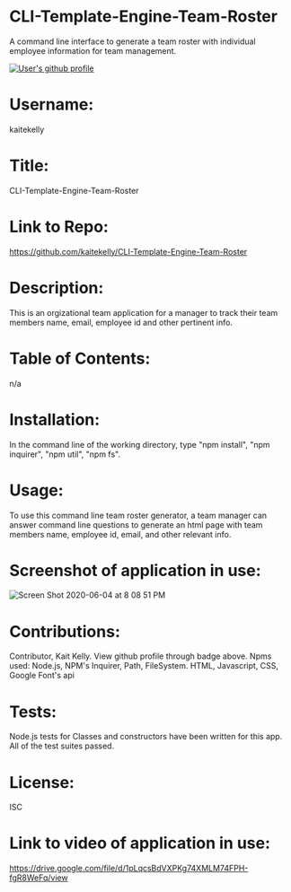 # CLI-Template-Engine-Team-Roster
A command line interface to generate a team roster with individual employee information for team management. 

<a href="https://github.com/kaitekelly"><img src="https://img.shields.io/badge/Github%20page-kaitekelly-1abc9c.svg" alt="User's github profile"></a>

<!-- ![alt text](https://github.com/kaitekelly.png) -->

# Username: 
kaitekelly

# Title:
CLI-Template-Engine-Team-Roster

# Link to Repo:
https://github.com/kaitekelly/CLI-Template-Engine-Team-Roster

# Description:
This is an orgizational team application for a manager to track their team members name, email, employee id and other pertinent info. 

# Table of Contents: 
n/a

# Installation: 
In the command line of the working directory, type "npm install", "npm inquirer", "npm util", "npm fs".

# Usage: 
To use this command line team roster generator, a team manager can answer command line questions to generate an html page with team members name, employee id, email, and other relevant info. 

# Screenshot of application in use:
![Screen Shot 2020-06-04 at 8 08 51 PM](https://user-images.githubusercontent.com/61023907/83833592-2d68a680-a6a1-11ea-89ce-86ffe48d61ff.png)


# Contributions: 
Contributor, Kait Kelly. View github profile through badge above. 
Npms used: Node.js, NPM's Inquirer, Path, FileSystem. HTML, Javascript, CSS, Google Font's api

# Tests: 
Node.js tests for Classes and constructors have been written for this app. All of the test suites passed. 

# License: 
ISC

# Link to video of application in use: 
https://drive.google.com/file/d/1pLqcsBdVXPKg74XMLM74FPH-fgR8WeFq/view

